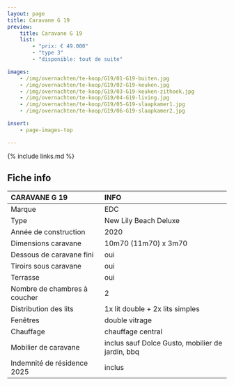 ```yaml
---
layout: page
title: Caravane G 19
preview:
    title: Caravane G 19
    list:
        - "prix: € 49.000"
        - "type 3"
        - "disponible: tout de suite"

images:
    - /img/overnachten/te-koop/G19/01-G19-buiten.jpg
    - /img/overnachten/te-koop/G19/02-G19-keuken.jpg
    - /img/overnachten/te-koop/G19/03-G19-keuken-zithoek.jpg
    - /img/overnachten/te-koop/G19/04-G19-living.jpg
    - /img/overnachten/te-koop/G19/05-G19-slaapkamer1.jpg
    - /img/overnachten/te-koop/G19/06-G19-slaapkamer2.jpg

insert:
    - page-images-top

---
```


{% include links.md %}


## Fiche info

CARAVANE G 19               | INFO        |
:---------------------------|:------------|
Marque                      |EDC
Type                        |New Lily Beach Deluxe
Année de construction       |2020
Dimensions caravane         |10m70 (11m70) x 3m70
Dessous de caravane fini    |oui
Tiroirs sous caravane       |oui
Terrasse                    |oui
Nombre de chambres à coucher|2
Distribution des lits       |1x lit double + 2x lits simples
Fenêtres                    |double vitrage
Chauffage                   |chauffage central
Mobilier de caravane        |inclus sauf Dolce Gusto, mobilier de jardin, bbq
Indemnité de résidence 2025 |inclus
